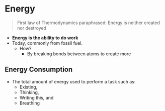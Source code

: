 # Energy
> First law of Thermodynamics paraphrased: Energy is neither created nor destroyed
 
- **Energy is the ability to do work**
- Today, commonly from fossil fuel.
	- How?
		- By breaking bonds between atoms to create more
## Energy Consumption
- The total amount of energy used to perform a task such as:
	- Existing,
	- Thinking,
	- Writing this, and
	- Breathing